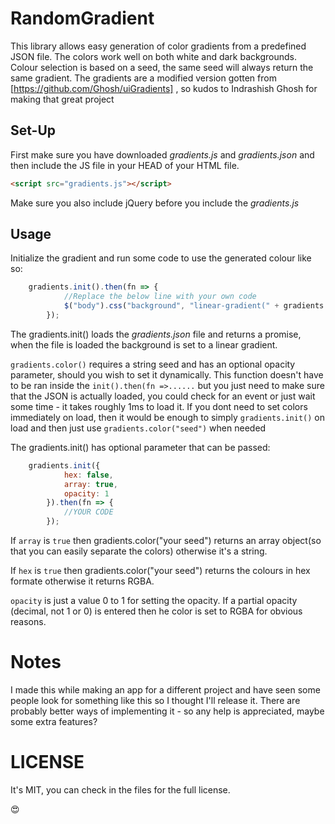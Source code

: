 # RandomGradient
This library allows easy generation of color gradients from a predefined JSON file. The colors work well on both white and dark backgrounds. Colour selection is based on a seed, the same seed will always return the same gradient. The gradients are a modified version gotten from [https://github.com/Ghosh/uiGradients] , so kudos to Indrashish Ghosh for making that great project

## Set-Up
First make sure you have downloaded *gradients.js* and *gradients.json* and then include the JS file in your HEAD of your HTML file.
```html 
<script src="gradients.js"></script>
```
Make sure you also include jQuery before you include the *gradients.js*

## Usage
Initialize the gradient and run some code to use the generated colour like so:

```javascript
    gradients.init().then(fn => {
            //Replace the below line with your own code
            $("body").css("background", "linear-gradient(" + gradients.color("Hello World") + ")")
        });
```

The gradients.init() loads the *gradients.json* file and returns a promise, when the file is loaded the background is set to a linear gradient.

`gradients.color()` requires a string seed and has an optional opacity parameter, should you wish to set it dynamically. This function doesn't have to be ran inside the `init().then(fn =>......` but you just need to make sure that the JSON is actually loaded, you could check for an event or just wait some time - it takes roughly 1ms to load it. If you dont need to set colors immediately on load, then it would be enough to simply `gradients.init()` on load and then just use `gradients.color("seed")` when needed

The gradients.init() has optional parameter that can be passed:
```javascript
    gradients.init({
            hex: false,
            array: true, 
            opacity: 1
        }).then(fn => {
            //YOUR CODE
        });
 ```

If `array` is `true` then gradients.color("your seed") returns an array object(so that you can easily separate the colors)
otherwise it's a string.

If `hex` is `true` then gradients.color("your seed") returns the colours in hex formate otherwise it returns RGBA.

`opacity` is just a value 0 to 1 for setting the opacity. If a partial opacity (decimal, not 1 or 0) is entered then he color is set to RGBA for obvious reasons.

# Notes
I made this while making an app for a different project and have seen some people look for something like this so I thought I'll release it. There are probably better ways of implementing it - so any help is appreciated, maybe some extra features? 

# LICENSE
It's MIT, you can check in the files for the full license.




 😍 
